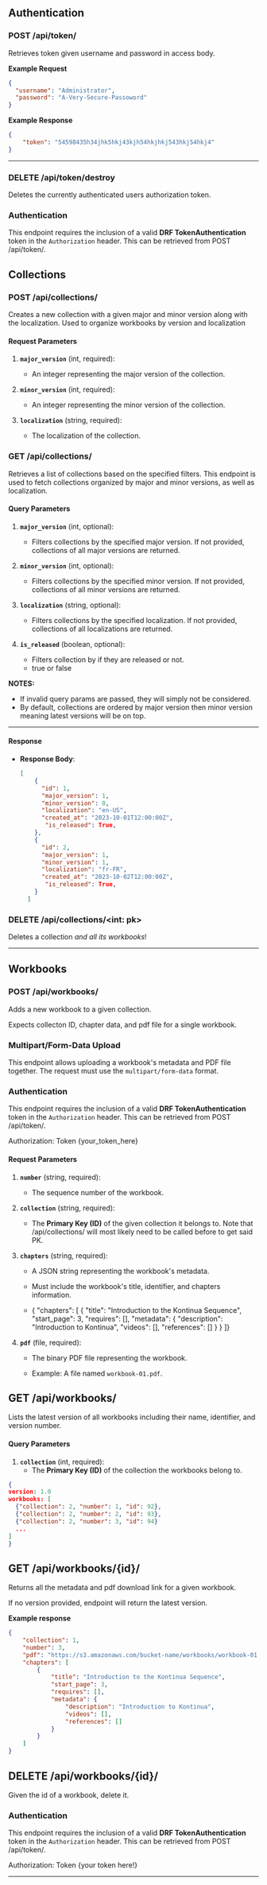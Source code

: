 

## Authentication


### POST /api/token/
Retrieves token given username and password in access body.


**Example Request**

``` json
{
  "username": "Administrator",
  "password": "A-Very-Secure-Passoword"
}
 ```

**Example Response**

``` json
{
    "token": "54598435h34jhk5hkj43kjh54hkjhkj543hkj54hkj4"
}
 ```
---

### DELETE /api/token/destroy
Deletes the currently authenticated users authorization token.


### **Authentication**
This endpoint requires the inclusion of a valid **DRF TokenAuthentication** token in the `Authorization` header. This can be retrieved from POST /api/token/.


## Collections

### POST /api/collections/

Creates a new collection with a given major and minor version along with the localization.
Used to organize workbooks by version and localization

#### **Request Parameters**
1. **`major_version`** (int, required):
   - An integer representing the major version of the collection.

2. **`minor_version`** (int, required):
   - An integer representing the minor version of the collection.

3. **`localization`** (string, required):
   - The localization of the collection.

### **GET /api/collections/**
Retrieves a list of collections based on the specified filters. This endpoint is used to fetch collections organized by major and minor versions, as well as localization.

#### **Query Parameters**
1. **`major_version`** (int, optional):
   - Filters collections by the specified major version. If not provided, collections of all major versions are returned.

2. **`minor_version`** (int, optional):
   - Filters collections by the specified minor version. If not provided, collections of all minor versions are returned.

3. **`localization`** (string, optional):
   - Filters collections by the specified localization. If not provided, collections of all localizations are returned.

4. **`is_released`** (boolean, optional):
   - Filters collection by if they are released or not.
   - true or false

**NOTES:** 
- If invalid query params are passed, they will simply not be considered. 
- By default, collections are ordered by major version then minor version meaning latest versions will be on top.

---

#### **Response**

- **Response Body**:
  ```json
  [
      {
        "id": 1,
        "major_version": 1,
        "minor_version": 0,
        "localization": "en-US",
        "created_at": "2023-10-01T12:00:00Z",
         "is_released": True,
      },
      {
        "id": 2,
        "major_version": 1,
        "minor_version": 1,
        "localization": "fr-FR",
        "created_at": "2023-10-02T12:00:00Z",
         "is_released": True,
      }
    ]

### DELETE /api/collections/<int: pk>
Deletes a collection *and all its workbooks*!

---

## Workbooks


### POST /api/workbooks/

Adds a new workbook to a given collection.

Expects collecton ID, chapter data, and pdf file for a single workbook.

### **Multipart/Form-Data Upload**

This endpoint allows uploading a workbook's metadata and PDF file together. The request must use the `multipart/form-data` format.

### **Authentication**

This endpoint requires the inclusion of a valid **DRF TokenAuthentication** token in the `Authorization` header. This can be retrieved from POST /api/token/.

Authorization: Token {your_token_here}

#### **Request Parameters**

1. **`number`** (string, required):
   - The sequence number of the workbook.

2. **`collection`** (string, required):
   - The **Primary Key (ID)** of the given collection it belongs to. Note that /api/collections/ will most likely need to be called before to get said PK.

3. **`chapters`** (string, required):
    
    - A JSON string representing the workbook's metadata.
        
    - Must include the workbook's title, identifier, and chapters information.
        
    - { "chapters": \[ { "title": "Introduction to the Kontinua Sequence", "start_page": 3, "requires": \[\], "metadata": { "description": "Introduction to Kontinua", "videos": \[\], "references": \[\] } } \]}
        
4. **`pdf`** (file, required):
    
    - The binary PDF file representing the workbook.
        
    - Example: A file named `workbook-01.pdf`.
        

## GET /api/workbooks/
Lists the latest version of all workbooks including their name, identifier, and version number.

#### **Query Parameters**
1. **`collection`** (int, required):
   - The **Primary Key (ID)** of the collection the workbooks belong to.

``` json
{
version: 1.0
workbooks: [
  {"collection": 2, "number": 1, "id": 92},
  {"collection": 2, "number": 2, "id": 93},
  {"collection": 2, "number": 3, "id": 94}
  ...
]
}

 ```

## GET /api/workbooks/{id}/

Returns all the metadata and pdf download link for a given workbook.

If no version provided, endpoint will return the latest version.

**Example response**

``` json
{
    "collection": 1,
    "number": 3,
    "pdf": "https://s3.amazonaws.com/bucket-name/workbooks/workbook-01.pdf",
    "chapters": [
        {
            "title": "Introduction to the Kontinua Sequence",
            "start_page": 3,
            "requires": [],
            "metadata": {
                "description": "Introduction to Kontinua",
                "videos": [],
                "references": []
            }
        }
    ]
}

 ```

## DELETE /api/workbooks/{id}/

Given the id of a workbook, delete it.

### **Authentication**

This endpoint requires the inclusion of a valid **DRF TokenAuthentication** token in the `Authorization` header. This can be retrieved from POST /api/token/.

Authorization: Token {your token here!}

---





